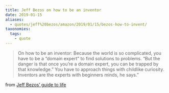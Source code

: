 ```yaml
---
title: Jeff Bezos on how to be an inventor
date: 2019-01-15
aliases:
  - quotes/jeff%20bezos/amazon/2019/01/15/bezos-how-to-invent/
taxonomies:
  tags:
    - quote
---
```


> On how to be an inventor: Because the world is so complicated, you have to be a “domain expert” to find solutions to problems. “But the danger is that once you’re a domain expert, you can be trapped by that knowledge.” You have to approach things with childlike curiosity. Inventors are the experts with beginners minds, he says.”

from [Jeff Bezos’ guide to life](https://techcrunch.com/2017/11/05/jeff-bezos-guide-to-life/)
